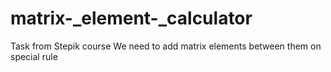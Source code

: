 # matrix-_element-_calculator

Task from Stepik course
We need to add matrix elements between them on special rule
